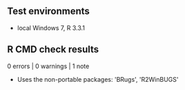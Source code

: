 ## Test environments
* local Windows 7, R 3.3.1

## R CMD check results

0 errors | 0 warnings | 1 note

* Uses the non-portable packages: 'BRugs', 'R2WinBUGS'

